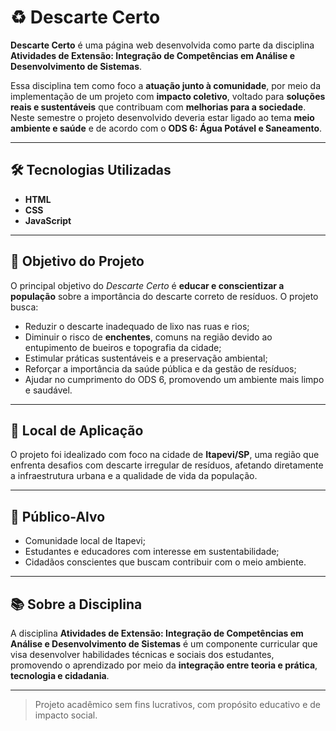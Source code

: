 # ♻️ Descarte Certo

**Descarte Certo** é uma página web desenvolvida como parte da disciplina **Atividades de Extensão: Integração de Competências em Análise e Desenvolvimento de Sistemas**.

Essa disciplina tem como foco a **atuação junto à comunidade**, por meio da implementação de um projeto com **impacto coletivo**, voltado para **soluções reais e sustentáveis** que contribuam com **melhorias para a sociedade**. Neste semestre o projeto desenvolvido deveria estar ligado ao tema **meio ambiente e saúde** e de acordo com o **ODS 6: Água Potável e Saneamento**.

---

## 🛠️ Tecnologias Utilizadas

- **HTML**
- **CSS**
- **JavaScript**

---

## 🌱 Objetivo do Projeto

O principal objetivo do *Descarte Certo* é **educar e conscientizar a população** sobre a importância do descarte correto de resíduos. O projeto busca:

- Reduzir o descarte inadequado de lixo nas ruas e rios;
- Diminuir o risco de **enchentes**, comuns na região devido ao entupimento de bueiros e topografia da cidade;
- Estimular práticas sustentáveis e a preservação ambiental;
- Reforçar a importância da saúde pública e da gestão de resíduos;
- Ajudar no cumprimento do ODS 6, promovendo um ambiente mais limpo e saudável.

---

## 📍 Local de Aplicação

O projeto foi idealizado com foco na cidade de **Itapevi/SP**, uma região que enfrenta desafios com descarte irregular de resíduos, afetando diretamente a infraestrutura urbana e a qualidade de vida da população.

---

## 👥 Público-Alvo

- Comunidade local de Itapevi;
- Estudantes e educadores com interesse em sustentabilidade;
- Cidadãos conscientes que buscam contribuir com o meio ambiente.

---

## 📚 Sobre a Disciplina

A disciplina **Atividades de Extensão: Integração de Competências em Análise e Desenvolvimento de Sistemas** é um componente curricular que visa desenvolver habilidades técnicas e sociais dos estudantes, promovendo o aprendizado por meio da **integração entre teoria e prática**, **tecnologia e cidadania**.

---

> Projeto acadêmico sem fins lucrativos, com propósito educativo e de impacto social.
